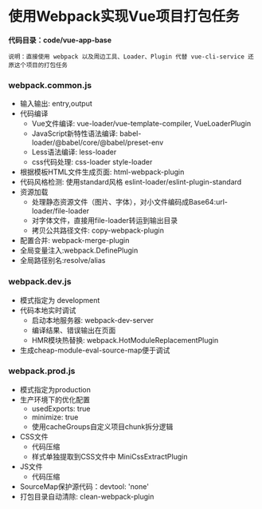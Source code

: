 # 使用Webpack实现Vue项目打包任务

**代码目录：code/vue-app-base**

`说明：直接使用 webpack 以及周边工具、Loader、Plugin 代替 vue-cli-service 还原这个项目的打包任务`

### webpack.common.js
  - 输入输出: entry,output
  - 代码编译
    - Vue文件编译: vue-loader/vue-template-compiler, VueLoaderPlugin
    - JavaScript新特性语法编译: babel-loader/@babel/core/@babel/preset-env
    - Less语法编译: less-loader
    - css代码处理: css-loader style-loader
  - 根据模板HTML文件生成页面: html-webpack-plugin
  - 代码风格检测: 使用standard风格 eslint-loader/eslint-plugin-standard
  - 资源加载
    - 处理静态资源文件（图片、字体），对小文件编码成Base64:url-loader/file-loader
    - 对字体文件，直接用file-loader转运到输出目录
    - 拷贝公共路径文件: copy-webpack-plugin
  - 配置合并: webpack-merge-plugin
  - 全局变量注入:webpack.DefinePlugin
  - 全局路径别名:resolve/alias

### webpack.dev.js
  - 模式指定为 development
  - 代码本地实时调试
    - 启动本地服务器: webpack-dev-server
    - 编译结果、错误输出在页面
    - HMR模块热替换: webpack.HotModuleReplacementPlugin
  - 生成cheap-module-eval-source-map便于调试
### webpack.prod.js
  - 模式指定为production
  - 生产环境下的优化配置
    - usedExports: true
    - minimize: true
    - 使用cacheGroups自定义项目chunk拆分逻辑
  - CSS文件
    - 代码压缩
    - 样式单独提取到CSS文件中 MiniCssExtractPlugin
  - JS文件
    - 代码压缩
  - SourceMap保护源代码：devtool: 'none'
  - 打包目录自动清除: clean-webpack-plugin
